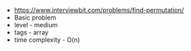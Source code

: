 * https://www.interviewbit.com/problems/find-permutation/
* Basic problem
* level - medium
* tags - array
* time complexity - O(n)
